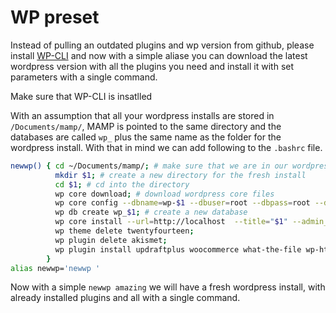 # WP preset

Instead of pulling an outdated plugins and wp version from github, please install [WP-CLI](http://wp-cli.org/) and now with a simple aliase you can download the latest wordpress version with all the plugins you need and install it with set parameters with a single command.

Make sure that WP-CLI is insatlled

With an assumption that all your wordpress installs are stored in `/Documents/mamp/`, MAMP is pointed to the same directory and the databases are called `wp_` plus the same name as the folder for the wordpress install. With that in mind we can add following to the `.bashrc` file.


```bash
newwp() { cd ~/Documents/mamp/; # make sure that we are in our wordpress' folder
          mkdir $1; # create a new directory for the fresh install
          cd $1; # cd into the directory
          wp core download; # download wordpress core files
          wp core config --dbname=wp-$1 --dbuser=root --dbpass=root --dbhost=localhost --dbprefix=wp_; # edit wp-config.php to set database name, username, password, host and database prefix
          wp db create wp_$1; # create a new database
          wp core install --url=http://localhost  --title="$1" --admin_user=super --admin_password=super --admin_email="admin@example.com"; # perform the instalation routine, your admin credentials are super:super
          wp theme delete twentyfourteen;
          wp plugin delete akismet;
          wp plugin install updraftplus woocommerce what-the-file wp-html-compression; # install plugins
        }
alias newwp='newwp '
```

Now with a simple `newwp amazing` we will have a fresh wordpress install, with already installed plugins and all with a single command. 